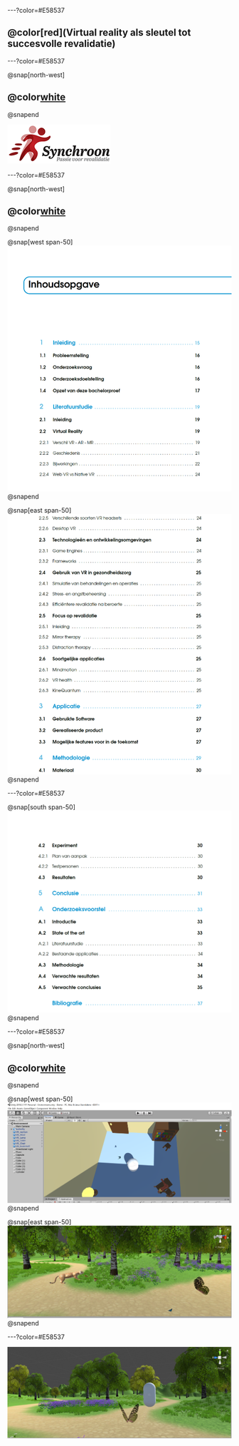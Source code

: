 ---?color=#E58537

## @color[red](**Virtual reality als sleutel tot succesvolle revalidatie**)

---?color=#E58537

@snap[north-west]
## @color[white](**Samenwerking**)
@snapend

![](assets/img/synchroon.png)

---?color=#E58537

@snap[north-west]
## @color[white](**Literatuurstudie**)
@snapend

@snap[west span-50]
![](assets/img/inhoud1.PNG)
@snapend

@snap[east span-50]
![](assets/img/inhoud2.PNG)
@snapend

---?color=#E58537

@snap[south span-50]
![](assets/img/inhoud3.PNG)
@snapend

---?color=#E58537

@snap[north-west]
## @color[white](**Unity3D**)
@snapend

@snap[west span-50]
![](assets/img/demo1.PNG)
@snapend

@snap[east span-50]
![](assets/img/demo2.JPG)
@snapend


---?color=#E58537

![](assets/img/demo3.JPG)


